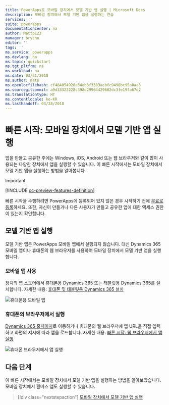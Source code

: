 ```yaml
---
title: PowerApps로 모바일 장치에서 모델 기반 앱 실행 | Microsoft Docs
description: 모바일 장치에서 모델 기반 앱을 실행하는 연습
services: ''
suite: powerapps
documentationcenter: na
author: Mattp123
manager: brycho
editor: ''
tags: ''
ms.service: powerapps
ms.devlang: na
ms.topic: quickstart
ms.tgt_pltfrm: na
ms.workload: na
ms.date: 03/21/2018
ms.author: matp
ms.openlocfilehash: cf484054928a34eb3f3383acbfc9490bc95a0aa3
ms.sourcegitcommit: a9d33322228c398d29964429602dc3fe19fa67d2
ms.translationtype: HT
ms.contentlocale: ko-KR
ms.lasthandoff: 03/28/2018
---
```

# <a name="quickstart-run-a-model-driven-app-on-a-mobile-device"></a>빠른 시작: 모바일 장치에서 모델 기반 앱 실행

앱을 만들고 공유한 후에는 Windows, iOS, Android 또는 웹 브라우저와 같이 많이 사용되는 다양한 장치에서 앱을 실행할 수 있습니다. 이 빠른 시작에서는 모바일 장치에서 모델 기반 앱을 실행하는 방법을 알아봅니다. 

> [!IMPORTANT]
> [!INCLUDE [cc-preview-features-definition](../includes/cc-preview-features-definition.md)]

빠른 시작을 수행하려면 PowerApps에 등록되어 있지 않은 경우 시작하기 전에 [무료로 등록](https://web.powerapps.com/signup?redirect=marketing&email=)하세요. 또한, 자신이 만들거나 다른 사용자가 만들고 공유한 앱에 대한 액세스 권한이 있는지 확인합니다.

## <a name="run-the-model-driven-app"></a>모델 기반 앱 실행

모델 기반 앱은 PowerApps 모바일 앱에서 실행되지 않습니다. 대신 Dynamics 365 모바일 앱이나 휴대폰의 웹 브라우저를 사용하여 모바일 장치에서 모델 기반 앱을 실행합니다. 

### <a name="use-the-mobile-app"></a>모바일 앱 사용
장치의 앱 스토어에서 휴대폰용 Dynamics 365 또는 태블릿용 Dynamics 365를 설치합니다. 자세한 내용: [휴대폰 및 태블릿용 Dynamics 365 설치](https://docs.microsoft.com/dynamics365/customer-engagement/mobile-app/install-dynamics-365-for-phones-and-tablets)

 ![휴대폰용 모바일 앱](media/run-app-client-model-driven/mobile-app-for-phone.png)

### <a name="run-in-your-phones-browser"></a>휴대폰의 브라우저에서 실행
[Dynamics 365 홈페이지](https://home.dynamics.com)로 이동하거나 휴대폰의 웹 브라우저에 앱 URL을 직접 입력하고 화면의 지시에 따라 앱을 로드합니다. 자세한 내용: [빠른 시작: 웹 브라우저에서 앱 실행](run-app-browser.md)

![휴대폰 브라우저에서 앱 실행](media/run-app-client-model-driven/web-browser-on-phone.png)


## <a name="next-steps"></a>다음 단계
이 빠른 시작에서는 모바일 장치에서 모델 기반 앱을 실행하는 방법을 알아보았습니다. 모바일 장치에서 캔버스 앱도 실행할 수 있습니다.

> [!div class="nextstepaction"]
> [모바일 장치에서 모델 기반 앱 실행](run-app-client.md)
